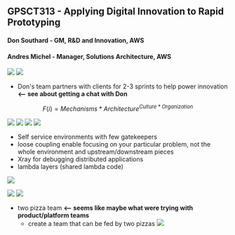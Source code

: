 ## GPSCT313 - Applying Digital Innovation to Rapid Prototyping

#### Don Southard - GM, R&D and Innovation, AWS
#### Andres Michel - Manager, Solutions Architecture, AWS

![  ](../images/20181129_143923.jpg)
![  ](../images/20181129_144118.jpg)


- Don's team partners with clients for 2-3 sprints to help power innovation **<-- see about getting a chat with Don**


$$
F(i) = Mechanisms * Architecture^{Culture*Organization}
$$

![  ](../images/20181129_144415.jpg)
![  ](../images/20181129_144652.jpg)
![  ](../images/20181129_144922.jpg)
![  ](../images/20181129_145324.jpg)



- Self service environments with few gatekeepers
- loose coupling enable focusing on your particular problem, not the whole environment and upstream/downstream pieces
- Xray for debugging distributed applications
- lambda layers (shared lambda code)

![  ](../images/20181129_150407.jpg)

![  ](../images/20181129_150625.jpg)
![  ](../images/20181129_150837.jpg)
- two pizza team **<-- seems like maybe what were trying with product/platform teams**
	- create a team that can be fed by two pizzas
![  ](../images/20181129_151028.jpg)

